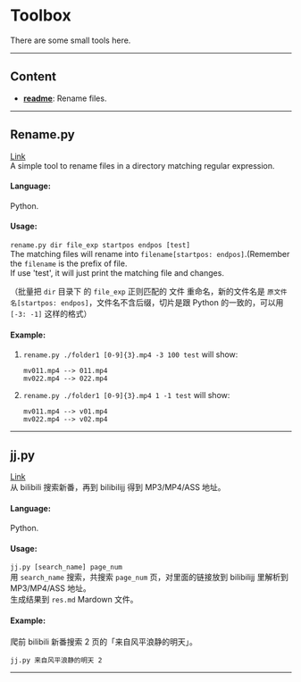 # Toolbox

There are some small tools here.  

---

## Content

- [**readme**](#rename): Rename files.

---

## Rename.py

[Link](./sources/rename.py)  
A simple tool to rename files in a directory matching regular expression.  

#### **Language:**  
Python.  

#### **Usage:**  
`rename.py dir file_exp startpos endpos [test]`  
The matching files will rename into `filename[startpos: endpos]`.(Remember the `filename` is the prefix of file.  
If use 'test', it will just print the matching file and changes.  

（批量把 `dir` 目录下 的 `file_exp` 正则匹配的 文件 重命名，新的文件名是 `原文件名[startpos: endpos]`，文件名不含后缀，切片是跟 Python 的一致的，可以用 `[-3: -1]` 这样的格式）

#### **Example:**

1. `rename.py ./folder1 [0-9]{3}.mp4 -3 100 test` will show:
    ```
    mv011.mp4 --> 011.mp4
    mv022.mp4 --> 022.mp4
    ```

2. `rename.py ./folder1 [0-9]{3}.mp4 1 -1 test` will show:
    ```
    mv011.mp4 --> v01.mp4
    mv022.mp4 --> v02.mp4
    ```


---

## jj.py
[Link](./sources/jj.py)  
从 bilibili 搜索新番，再到 bilibilijj 得到 MP3/MP4/ASS 地址。  

#### **Language:**  
Python.  

#### **Usage:**  

`jj.py [search_name] page_num`  
用 `search_name` 搜索，共搜索 `page_num` 页，对里面的链接放到 bilibilijj 里解析到 MP3/MP4/ASS 地址。  
生成结果到 `res.md` Mardown 文件。

#### **Example:**

爬前 bilibili 新番搜索 2 页的「来自风平浪静的明天」。  
```
jj.py 来自风平浪静的明天 2
```

---


